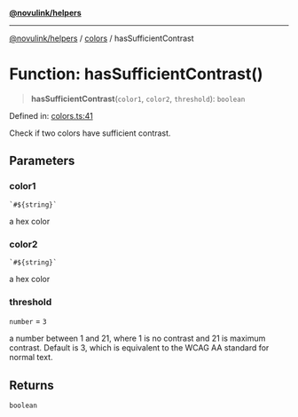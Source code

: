 [**@novulink/helpers**](../../README.md)

***

[@novulink/helpers](../../README.md) / [colors](../README.md) / hasSufficientContrast

# Function: hasSufficientContrast()

> **hasSufficientContrast**(`color1`, `color2`, `threshold`): `boolean`

Defined in: [colors.ts:41](https://github.com/M-Media-Group/app.novu.link/blob/185285297b092339554122b4cf56a2dcd7525fea/packages/helpers/src/colors.ts#L41)

Check if two colors have sufficient contrast.

## Parameters

### color1

`` `#${string}` ``

a hex color

### color2

`` `#${string}` ``

a hex color

### threshold

`number` = `3`

a number between 1 and 21, where 1 is no contrast and 21 is maximum contrast. Default is 3, which is equivalent to the WCAG AA standard for normal text.

## Returns

`boolean`
